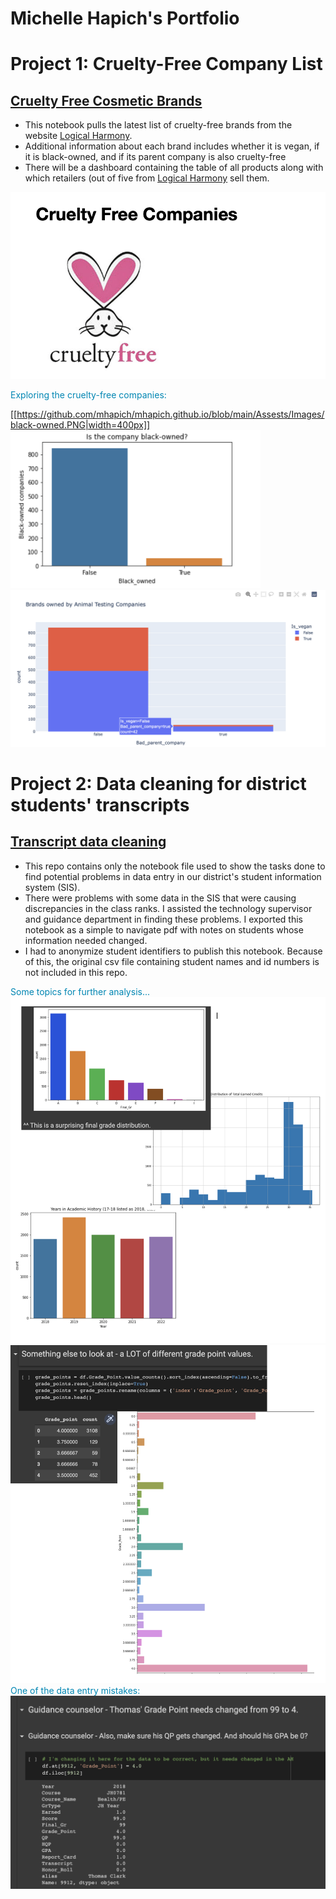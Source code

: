 # Michelle Hapich's Portfolio

# Project 1: Cruelty-Free Company List
## [Cruelty Free Cosmetic Brands](https://github.com/mhapich/cruelty_free_products.git)

- This notebook pulls the latest list of cruelty-free brands from the website [Logical Harmony](https://logicalharmony.net/cruelty-free-brand-list/).
- Additional information about each brand includes whether it is vegan, if it is black-owned, and if its parent company is also cruelty-free
- There will be a dashboard containing the table of all products along with which retailers (out of five from [Logical Harmony](https://logicalharmony.net/) sell them.

![logo](/Assests/Images/logo.PNG)

<span style="color:#0086b3">Exploring the cruelty-free companies:</span>

[[https://github.com/mhapich/mhapich.github.io/blob/main/Assests/Images/black-owned.PNG|width=400px]]
<img src="https://github.com/mhapich/mhapich.github.io/blob/main/Assests/Images/black-owned.PNG" width="400">
![parent-company](/Assests/Images/parent_co.PNG)

# Project 2: Data cleaning for district students' transcripts

## [Transcript data cleaning](https://github.com/mhapich/transcript_cleaning.git)

- This repo contains only the notebook file used to show the tasks done to find potential problems in data entry in our district's student information system (SIS).  
- There were problems with some data in the SIS that were causing discrepancies in the class ranks.  I assisted the technology supervisor and guidance department in finding these problems.  I exported this notebook as a simple to navigate pdf with notes on students whose information needed changed.
- I had to anonymize student identifiers to publish this notebook.  Because of this, the original csv file containing student names and id numbers is not included in this repo.

<span style="color:#0086b3">Some topics for further analysis...</span>
![EDA](/Assests/Images/EDA.PNG)
![](/Assests/Images/gpa.PNG)
<br>
<span style="color:#0086b3">One of the data entry mistakes:</span>
![Some main findings for admin](/Assests/Images/fix_anomalies.PNG)
<br>

